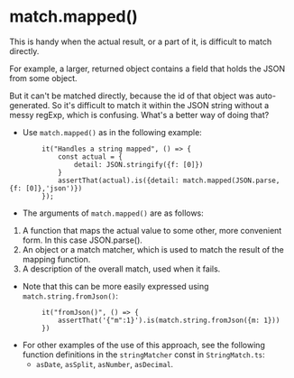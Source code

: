 # match.mapped()

This is handy when the actual result, or a part of it, is difficult to match directly.

For example, a larger, returned object contains a field that holds the JSON from some object.

But it can't be matched directly, because the id of that object was auto-generated.
So it's difficult to match it within the JSON string without a messy regExp, which is confusing.
What's a better way of doing that?

* Use `match.mapped()` as in the following example:
```  
        it("Handles a string mapped", () => {
            const actual = {
                detail: JSON.stringify({f: [0]})
            }
            assertThat(actual).is({detail: match.mapped(JSON.parse, {f: [0]},'json')})
        });
```
* The arguments of `match.mapped()` are as follows:
1. A function that maps the actual value to some other, more convenient form. In this case JSON.parse().
1. An object or a match matcher, which is used to match the result of the mapping function.
1. A description of the overall match, used when it fails.

* Note that this can be more easily expressed using `match.string.fromJson()`:

```
        it("fromJson()", () => {
            assertThat('{"m":1}').is(match.string.fromJson({m: 1}))
        })
```

* For other examples of the use of this approach, see the following function definitions in
the `stringMatcher` const in `StringMatch.ts`:
  * `asDate`, `asSplit`, `asNumber`, `asDecimal`.  
